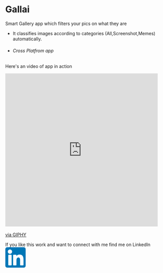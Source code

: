 # Gallai
Smart Gallery app which filters your pics on what they are

- It classifies images according to categories (All,Screenshot,Memes) automatically.
- ###### Cross Platfrom app


Here's an video of app in action
<iframe src="https://giphy.com/embed/ckrHC904GmPXd4a61i" width="480" height="480" frameBorder="0" class="giphy-embed" allowFullScreen></iframe><p><a href="https://giphy.com/gifs/ckrHC904GmPXd4a61i">via GIPHY</a></p>


If you like this work and want to connect with me find me on LinkedIn<br>
<a href="https://www.linkedin.com/in/tripathi-aditya-prakash-95316b191/">
<img src="linkedin.png">
</a>




